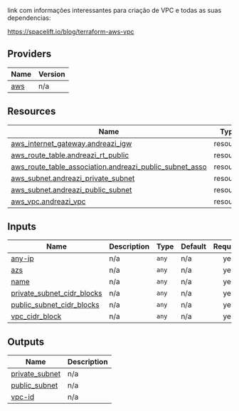 link com informações interessantes para criação de VPC e todas as suas dependencias:

https://spacelift.io/blog/terraform-aws-vpc
<!-- BEGIN_TF_DOCS -->


## Providers

| Name | Version |
|------|---------|
| <a name="provider_aws"></a> [aws](#provider\_aws) | n/a |

## Resources

| Name | Type |
|------|------|
| [aws_internet_gateway.andreazi_igw](https://registry.terraform.io/providers/hashicorp/aws/latest/docs/resources/internet_gateway) | resource |
| [aws_route_table.andreazi_rt_public](https://registry.terraform.io/providers/hashicorp/aws/latest/docs/resources/route_table) | resource |
| [aws_route_table_association.andreazi_public_subnet_asso](https://registry.terraform.io/providers/hashicorp/aws/latest/docs/resources/route_table_association) | resource |
| [aws_subnet.andreazi_private_subnet](https://registry.terraform.io/providers/hashicorp/aws/latest/docs/resources/subnet) | resource |
| [aws_subnet.andreazi_public_subnet](https://registry.terraform.io/providers/hashicorp/aws/latest/docs/resources/subnet) | resource |
| [aws_vpc.andreazi_vpc](https://registry.terraform.io/providers/hashicorp/aws/latest/docs/resources/vpc) | resource |

## Inputs

| Name | Description | Type | Default | Required |
|------|-------------|------|---------|:--------:|
| <a name="input_any-ip"></a> [any-ip](#input\_any-ip) | n/a | `any` | n/a | yes |
| <a name="input_azs"></a> [azs](#input\_azs) | n/a | `any` | n/a | yes |
| <a name="input_name"></a> [name](#input\_name) | n/a | `any` | n/a | yes |
| <a name="input_private_subnet_cidr_blocks"></a> [private\_subnet\_cidr\_blocks](#input\_private\_subnet\_cidr\_blocks) | n/a | `any` | n/a | yes |
| <a name="input_public_subnet_cidr_blocks"></a> [public\_subnet\_cidr\_blocks](#input\_public\_subnet\_cidr\_blocks) | n/a | `any` | n/a | yes |
| <a name="input_vpc_cidr_block"></a> [vpc\_cidr\_block](#input\_vpc\_cidr\_block) | n/a | `any` | n/a | yes |

## Outputs

| Name | Description |
|------|-------------|
| <a name="output_private_subnet"></a> [private\_subnet](#output\_private\_subnet) | n/a |
| <a name="output_public_subnet"></a> [public\_subnet](#output\_public\_subnet) | n/a |
| <a name="output_vpc-id"></a> [vpc-id](#output\_vpc-id) | n/a |
<!-- END_TF_DOCS -->